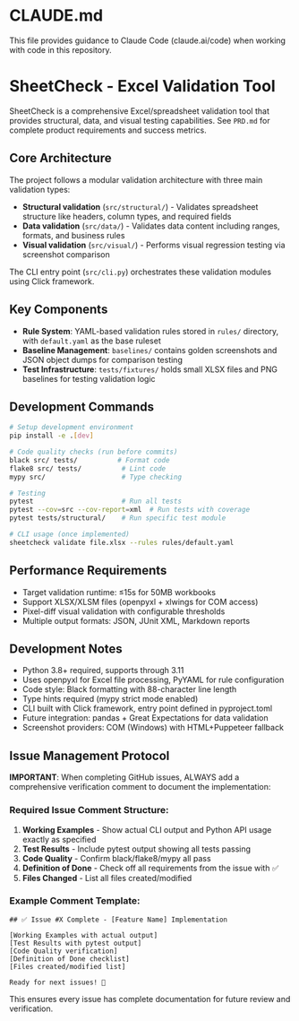 # CLAUDE.md

This file provides guidance to Claude Code (claude.ai/code) when working with code in this repository.

# SheetCheck - Excel Validation Tool

SheetCheck is a comprehensive Excel/spreadsheet validation tool that provides structural, data, and visual testing capabilities. See `PRD.md` for complete product requirements and success metrics.

## Core Architecture

The project follows a modular validation architecture with three main validation types:

- **Structural validation** (`src/structural/`) - Validates spreadsheet structure like headers, column types, and required fields
- **Data validation** (`src/data/`) - Validates data content including ranges, formats, and business rules  
- **Visual validation** (`src/visual/`) - Performs visual regression testing via screenshot comparison

The CLI entry point (`src/cli.py`) orchestrates these validation modules using Click framework.

## Key Components

- **Rule System**: YAML-based validation rules stored in `rules/` directory, with `default.yaml` as the base ruleset
- **Baseline Management**: `baselines/` contains golden screenshots and JSON object dumps for comparison testing
- **Test Infrastructure**: `tests/fixtures/` holds small XLSX files and PNG baselines for testing validation logic

## Development Commands

```bash
# Setup development environment
pip install -e .[dev]

# Code quality checks (run before commits)
black src/ tests/          # Format code
flake8 src/ tests/          # Lint code  
mypy src/                   # Type checking

# Testing
pytest                      # Run all tests
pytest --cov=src --cov-report=xml  # Run tests with coverage
pytest tests/structural/    # Run specific test module

# CLI usage (once implemented)
sheetcheck validate file.xlsx --rules rules/default.yaml
```

## Performance Requirements

- Target validation runtime: ≤15s for 50MB workbooks
- Support XLSX/XLSM files (openpyxl + xlwings for COM access)
- Pixel-diff visual validation with configurable thresholds
- Multiple output formats: JSON, JUnit XML, Markdown reports

## Development Notes

- Python 3.8+ required, supports through 3.11
- Uses openpyxl for Excel file processing, PyYAML for rule configuration
- Code style: Black formatting with 88-character line length
- Type hints required (mypy strict mode enabled)
- CLI built with Click framework, entry point defined in pyproject.toml
- Future integration: pandas + Great Expectations for data validation
- Screenshot providers: COM (Windows) with HTML+Puppeteer fallback

## Issue Management Protocol

**IMPORTANT**: When completing GitHub issues, ALWAYS add a comprehensive verification comment to document the implementation:

### Required Issue Comment Structure:
1. **Working Examples** - Show actual CLI output and Python API usage exactly as specified
2. **Test Results** - Include pytest output showing all tests passing
3. **Code Quality** - Confirm black/flake8/mypy all pass
4. **Definition of Done** - Check off all requirements from the issue with ✅
5. **Files Changed** - List all files created/modified

### Example Comment Template:
```
## ✅ Issue #X Complete - [Feature Name] Implementation

[Working Examples with actual output]
[Test Results with pytest output]  
[Code Quality verification]
[Definition of Done checklist]
[Files created/modified list]

Ready for next issues! 🚀
```

This ensures every issue has complete documentation for future review and verification.